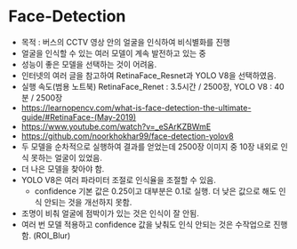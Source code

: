 # Face-Detection
- 목적 : 버스의 CCTV 영상 안의 얼굴을 인식하여 비식별화를 진행
- 얼굴을 인식할 수 있는 여러 모델이 계속 발전하고 있는 중
- 성능이 좋은 모델을 선택하는 것이 어려움.
- 인터넷의 여러 글을 참고하여 RetinaFace_Resnet과 YOLO V8을 선택하였음.
- 실행 속도(범용 노트북) RetinaFace_Renet : 3.5시간 / 2500장, YOLO V8 : 40분 / 2500장 
- https://learnopencv.com/what-is-face-detection-the-ultimate-guide/#RetinaFace-(May-2019)
- https://www.youtube.com/watch?v=_eSArKZBWmE
- https://github.com/noorkhokhar99/face-detection-yolov8
- 두 모델을 순차적으로 실행하여 결과를 얻었는데 2500장 이미지 중 10장 내외로 인식 못하는 얼굴이 있었음.
- 더 나은 모델을 찾아야 함.
- YOLO V8은 여러 파라미터 조절로 인식율을 조절할 수 있음.
  - confidence 기본 값은 0.25이고 대부분은 0.1로 실행. 더 낮은 값으로 해도 인식 안되는 것을 개선하지 못함.
- 조명이 비춰 얼굴에 점박이가 있는 것은 인식이 잘 안됨.
- 여러 번 모델 적용하고 confidence 값을 낮춰도 인식 안되는 것은 수작업으로 진행함. (ROI_Blur)

  
